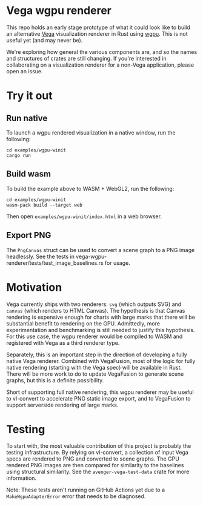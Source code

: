 # Vega wgpu renderer
This repo holds an early stage prototype of what it could look like to build an alternative [Vega](https://vega.github.io/vega/) 
visualization renderer in Rust using [wgpu](https://github.com/gfx-rs/wgpu). This is not useful yet (and may never be).

We're exploring how general the various components are, and so the names and structures of
crates are still changing. If you're interested in collaborating on a visualization renderer for
a non-Vega application, please open an issue.

# Try it out

## Run native
To launch a wgpu rendered visualization in a native window, run the following:
```
cd examples/wgpu-winit
cargo run
```

## Build wasm
To build the example above to WASM + WebGL2, run the following:
```
cd examples/wgpu-winit
wasm-pack build --target web
```

Then open `examples/wgpu-winit/index.html` in a web browser.

## Export PNG
The `PngCanvas` struct can be used to convert a scene graph to a PNG image headlessly. See the tests in
vega-wgpu-renderer/tests/test_image_baselines.rs for usage.

# Motivation
Vega currently ships with two renderers: `svg` (which outputs SVG) and `canvas` (which renders to HTML Canvas).
The hypothesis is that Canvas rendering is expensive enough for charts with large marks that there will be
substantial benefit to rendering on the GPU. Admittedly, more experimentation and benchmarking is still needed to justify
this hypothesis. For this use case, the wgpu renderer would be compiled to WASM and registered with Vega as a third
renderer type.

Separately, this is an important step in the direction of developing a fully native Vega renderer. Combined with VegaFusion,
most of the logic for fully native rendering (starting with the Vega spec) will be available in Rust. There will be more
work to do to update VegaFusion to generate scene graphs, but this is a definite possibility.

Short of supporting full native rendering, this wgpu renderer may be useful to vl-convert to accelerate PNG static 
image export, and to VegaFusion to support serverside rendering of large marks. 

# Testing
To start with, the most valuable contribution of this project is probably the testing infrastructure. By relying on
vl-convert, a collection of input Vega specs are rendered to PNG and converted to scene graphs. The GPU rendered
PNG images are then compared for similarity to the baselines using structural similarity. See the `avenger-vega-test-data`
crate for more information.

Note: These tests aren't running on GitHub Actions yet due to a `MakeWgpuAdapterError` error that
needs to be diagnosed.
